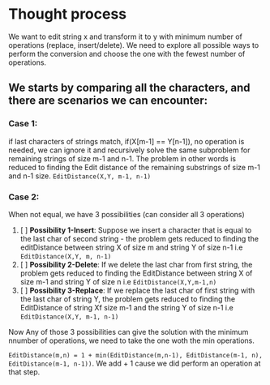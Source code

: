 # Thought process
We want to edit string x and transform it to y with minimum number of operations (replace, insert/delete). We need to explore all possible ways to perform the conversion and choose the one with the fewest number of operations.

## We starts by comparing all the characters, and there are scenarios we can encounter:
### Case 1: 
if last characters of strings match, if(X[m-1] == Y[n-1]), no operation is needed, we can ignore it and recursively solve the same subproblem for remaining strings of size m-1 and n-1. The problem in other words is reduced to finding the Edit distance of the remaining substrings of size m-1 and n-1 size. `EditDistance(X,Y, m-1, n-1)`
### Case 2:
When not equal, we have 3 possibilities (can consider all 3 operations)
1. [ ] **Possibility 1-Insert**: Suppose we insert a character that is equal to the last char of second string - the problem gets reduced to finding the editDistance between string X of size m and string Y of size n-1 i.e `EditDistance(X,Y, m, n-1)`
2. [ ] **Possibility 2-Delete**: If we delete the last char from first string, the problem gets reduced to finding the EditDistance between string X of size m-1 and string Y of size n i.e `EditDistance(X,Y,m-1,n)`
3. [ ] **Possibility 3-Replace**: If we replace the last char of first string with the last char of string Y, the problem gets reduced to finding the EditDistance of string Xf size m-1 and the string Y of size n-1 i.e `EditDistance(X,Y, m-1, n-1)`

Now Any of those 3 possibilities can give the solution with the minimum nnumber of operations, we need to take the one woth the min operations.

`EditDistance(m,n) = 1 + min(EditDistance(m,n-1), EditDistance(m-1, n), EditDistance(m-1, n-1))`. We add + 1 cause we did perform an operation at that step.